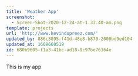 ```yaml
---
title: 'Weather App'
screenshot:
  - Screen-Shot-2020-12-24-at-1.33.40-am.png
template: projects
url: 'http://www.kevindupreez.com/'
updated_by: 886c3895-f41d-48e8-b870-2000bd9ed104
updated_at: 1609660519
id: 680b9605-f1a3-41bc-ad18-9c97be76364e
---
```

This is my app